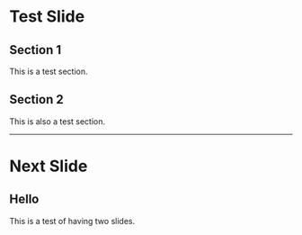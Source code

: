 # Test Slide
## Section 1

This is a test section. 

## Section 2

This is also a test section.

***

# Next Slide 
## Hello

This is a test of having two slides. 
